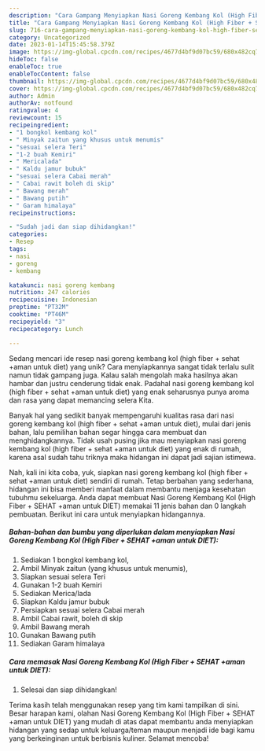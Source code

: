 ```yaml
---
description: "Cara Gampang Menyiapkan Nasi Goreng Kembang Kol (High Fiber + SEHAT +aman untuk DIET) yang Enak"
title: "Cara Gampang Menyiapkan Nasi Goreng Kembang Kol (High Fiber + SEHAT +aman untuk DIET) yang Enak"
slug: 716-cara-gampang-menyiapkan-nasi-goreng-kembang-kol-high-fiber-sehat-aman-untuk-diet-yang-enak
category: Uncategorized
date: 2023-01-14T15:45:58.379Z
image: https://img-global.cpcdn.com/recipes/4677d4bf9d07bc59/680x482cq70/nasi-goreng-kembang-kol-high-fiber-sehat-aman-untuk-diet-foto-resep-utama.jpg
hideToc: false
enableToc: true
enableTocContent: false
thumbnail: https://img-global.cpcdn.com/recipes/4677d4bf9d07bc59/680x482cq70/nasi-goreng-kembang-kol-high-fiber-sehat-aman-untuk-diet-foto-resep-utama.jpg
cover: https://img-global.cpcdn.com/recipes/4677d4bf9d07bc59/680x482cq70/nasi-goreng-kembang-kol-high-fiber-sehat-aman-untuk-diet-foto-resep-utama.jpg
author: Admin
authorAv: notfound
ratingvalue: 4
reviewcount: 15
recipeingredient:
- "1 bongkol kembang kol"
- " Minyak zaitun yang khusus untuk menumis"
- "sesuai selera Teri"
- "1-2 buah Kemiri"
- " Mericalada"
- " Kaldu jamur bubuk"
- "sesuai selera Cabai merah"
- " Cabai rawit boleh di skip"
- " Bawang merah"
- " Bawang putih"
- " Garam himalaya"
recipeinstructions:

- "Sudah jadi dan siap dihidangkan!"
categories:
- Resep
tags:
- nasi
- goreng
- kembang

katakunci: nasi goreng kembang 
nutrition: 247 calories
recipecuisine: Indonesian
preptime: "PT32M"
cooktime: "PT46M"
recipeyield: "3"
recipecategory: Lunch

---
```





Sedang mencari ide resep nasi goreng kembang kol (high fiber + sehat +aman untuk diet) yang unik? Cara menyiapkannya sangat tidak terlalu sulit namun tidak gampang juga. Kalau salah mengolah maka hasilnya akan hambar dan justru cenderung tidak enak. Padahal nasi goreng kembang kol (high fiber + sehat +aman untuk diet) yang enak seharusnya punya aroma dan rasa yang dapat memancing selera Kita.







Banyak hal yang sedikit banyak mempengaruhi kualitas rasa dari nasi goreng kembang kol (high fiber + sehat +aman untuk diet), mulai dari jenis bahan, lalu pemilihan bahan segar hingga cara membuat dan menghidangkannya. Tidak usah pusing jika mau menyiapkan nasi goreng kembang kol (high fiber + sehat +aman untuk diet) yang enak di rumah, karena asal sudah tahu triknya maka hidangan ini dapat jadi sajian istimewa.






Nah, kali ini kita coba, yuk, siapkan nasi goreng kembang kol (high fiber + sehat +aman untuk diet) sendiri di rumah. Tetap berbahan yang sederhana, hidangan ini bisa memberi manfaat dalam membantu menjaga kesehatan tubuhmu sekeluarga. Anda dapat membuat Nasi Goreng Kembang Kol (High Fiber + SEHAT +aman untuk DIET) memakai 11 jenis bahan dan 0 langkah pembuatan. Berikut ini cara untuk menyiapkan hidangannya.

<!--inarticleads1-->

##### Bahan-bahan dan bumbu yang diperlukan dalam menyiapkan Nasi Goreng Kembang Kol (High Fiber + SEHAT +aman untuk DIET):

1. Sediakan 1 bongkol kembang kol,
1. Ambil  Minyak zaitun (yang khusus untuk menumis),
1. Siapkan sesuai selera Teri
1. Gunakan 1-2 buah Kemiri
1. Sediakan  Merica/lada
1. Siapkan  Kaldu jamur bubuk
1. Persiapkan sesuai selera Cabai merah
1. Ambil  Cabai rawit, boleh di skip
1. Ambil  Bawang merah
1. Gunakan  Bawang putih
1. Sediakan  Garam himalaya




<!--inarticleads2-->

##### Cara memasak Nasi Goreng Kembang Kol (High Fiber + SEHAT +aman untuk DIET):


1. Selesai dan siap dihidangkan!



Terima kasih telah menggunakan resep yang tim kami tampilkan di sini. Besar harapan kami, olahan Nasi Goreng Kembang Kol (High Fiber + SEHAT +aman untuk DIET) yang mudah di atas dapat membantu anda menyiapkan hidangan yang sedap untuk keluarga/teman maupun menjadi ide bagi kamu yang berkeinginan untuk berbisnis kuliner. Selamat mencoba!
